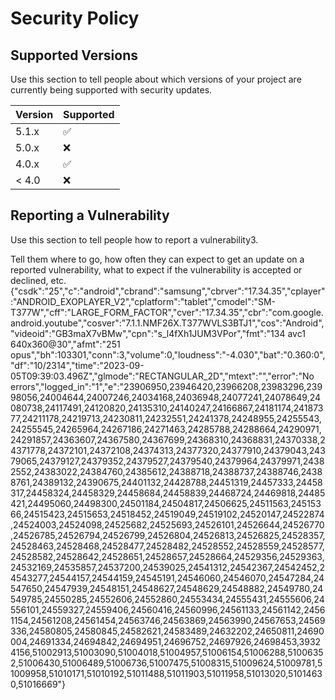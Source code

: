 # Security Policy

## Supported Versions

Use this section to tell people about which versions of your project are
currently being supported with security updates.

| Version | Supported          |
| ------- | ------------------ |
| 5.1.x   | :white_check_mark: |
| 5.0.x   | :x:                |
| 4.0.x   | :white_check_mark: |
| < 4.0   | :x:                |

## Reporting a Vulnerability

Use this section to tell people how to report a vulnerability3.

Tell them where to go, how often they can expect to get an update on a
reported vulnerability, what to expect if the vulnerability is accepted or
declined, etc.
{"csdk":"25","c":"android","cbrand":"samsung","cbrver":"17.34.35","cplayer":"ANDROID_EXOPLAYER_V2","cplatform":"tablet","cmodel":"SM-T377W","cff":"LARGE_FORM_FACTOR","cver":"17.34.35","cbr":"com.google.android.youtube","cosver":"7.1.1.NMF26X.T377WVLS3BTJ1","cos":"Android","videoid":"GB3maX7vBMw","cpn":"s_l4fXh1JUM3VPor","fmt":"134 avc1 640x360@30","afmt":"251 opus","bh":103301,"conn":3,"volume":0,"loudness":"-4.030","bat":"0.360:0","df":"10\/2314","time":"2023-09-05T09:39:03.496Z","glmode":"RECTANGULAR_2D","mtext":"","error":"No errors","logged_in":"1","e":"23906950,23946420,23966208,23983296,23998056,24004644,24007246,24034168,24036948,24077241,24078649,24080738,24117491,24120820,24135310,24140247,24166867,24181174,24187377,24211178,24219713,24230811,24232551,24241378,24248955,24255543,24255545,24265964,24267186,24271463,24285788,24288664,24290971,24291857,24363607,24367580,24367699,24368310,24368831,24370338,24371778,24372101,24372108,24374313,24377320,24377910,24379043,24379065,24379127,24379352,24379527,24379540,24379964,24379971,24382552,24383022,24384760,24385612,24388718,24388737,24388746,24388761,24389132,24390675,24401132,24428788,24451319,24457333,24458317,24458324,24458329,24458684,24458839,24468724,24469818,24485421,24495060,24498300,24501184,24504817,24506625,24511563,24515366,24515423,24515653,24518452,24519049,24519102,24520147,24522874,24524003,24524098,24525682,24525693,24526101,24526644,24526770,24526785,24526794,24526799,24526804,24526813,24526825,24528357,24528463,24528468,24528477,24528482,24528552,24528559,24528577,24528582,24528642,24528651,24528657,24528664,24529356,24529363,24532169,24535857,24537200,24539025,24541312,24542367,24542452,24543277,24544157,24544159,24545191,24546060,24546070,24547284,24547650,24547939,24548151,24548627,24548629,24548882,24549780,24549785,24550285,24552606,24552860,24553434,24555431,24555606,24556101,24559327,24559406,24560416,24560996,24561133,24561142,24561154,24561208,24561454,24563746,24563869,24563990,24567653,24569336,24580805,24580845,24582621,24583489,24632202,24650811,24690004,24691334,24694842,24694951,24696752,24697926,24698453,39324156,51002913,51003090,51004018,51004957,51006154,51006288,51006352,51006430,51006489,51006736,51007475,51008315,51009624,51009781,51009958,51010171,51010192,51011488,51011903,51011958,51013020,51014630,51016669"}
